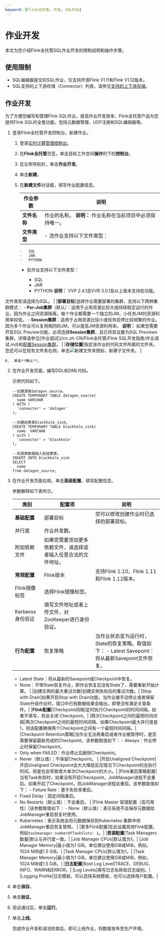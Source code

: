 ```yaml
---
keyword: [Flink全托管, 开发, SQL作业]
---
```


# 作业开发

本文为您介绍Flink全托管SQL作业开发的限制说明和操作步骤。

## 使用限制

-   SQL编辑器提交的SQL作业，仅支持开源Flink V1.11和Flink V1.12版本。
-   SQL支持的上下游存储（Connector）列表，请参见[支持的上下游存储](/cn.zh-CN/Flink全托管/产品概览/支持的上下游存储.md)。

## 作业开发

为了方便您编写和管理Flink SQL作业，提高作业开发效率，Flink全托管产品为您提供Flink SQL的全套功能，包括元数据管理、UDF注册和SQL编辑器等。

1.  登录Flink全托管开发控制台，新建作业。

    1.  登录[实时计算管理控制台](https://realtime-compute.console.aliyun.com/regions/cn-shanghai)。

    2.  在**Flink全托管**页签，单击目标工作空间**操作**列下的**控制台**。

    3.  在左侧导航栏，单击**作业开发**。

    4.  单击**新建**。

    5.  在**新建文件**对话框，填写作业配置信息。

        |作业参数|说明|
        |----|--|
        |**文件名称**|作业的名称。 **说明：** 作业名称在当前项目中必须保持唯一。 |
        |**文件类型**|        -   流作业支持以下文件类型：
            -   SQL
            -   JAR
            -   PYTHON
        -   批作业支持以下文件类型：

            -   SQL
            -   JAR
            -   PYTHON
**说明：** VVP 2.4.1且VVR 3.0.1及以上版本支持批功能。

文件类型请选择为SQL。 |
        |**部署目标**|选择作业需要部署的集群，支持以下两种集群模式：        -   **Per-Job集群**（默认）：适用于占用资源比较大或持续稳定运行的作业。因为作业之间资源隔离，每个作业都需要一个独立的JM，小任务JM的资源利用率较低。
        -   **Session集群**：适用于占用资源比较小或任务启停比较频繁的作业。因为多个作业可以复用相同的JM，可以提高JM资源利用率。
**说明：** 如果您需要开启SQL Preview功能，必须选择**Session集群**，且已将其设置为SQL Previews集群，详情请参见[作业调试](/cn.zh-CN/Flink全托管/Flink SQL开发指南/作业调试.md)和[配置Session集群](/cn.zh-CN/Flink全托管/配置Session集群.md)。 |
        |**存储位置**|指定该作业的代码文件所属的文件夹。您还可以在现有文件夹右侧，单击![新建文件夹](https://static-aliyun-doc.oss-accelerate.aliyuncs.com/assets/img/zh-CN/7214291261/p277156.png)图标，新建子文件夹。 |

    6.  单击**确认**。

2.  在作业开发页面，编写DDL和DML代码。

    示例代码如下。

    ```
    --创建源表datagen_source。
    CREATE TEMPORARY TABLE datagen_source(
      name VARCHAR
    ) WITH (
      'connector' = 'datagen'
    );
    
    --创建结果表blackhole_sink。
    CREATE TEMPORARY TABLE blackhole_sink(
      name  VARCHAR
    ) with (
      'connector' = 'blackhole'
    );
    
    --将源表数据插入到结果表。
    INSERT INTO blackhole_sink
    SELECT
      name
    from datagen_source;
    ```

3.  在作业开发页面右侧，单击**高级配置**，填写配置信息。

    参数解释如下表所示。

    |类别|配置项|说明|
    |--|---|--|
    |**基础配置**|部署目标|您可以修改创建作业时已选择的部署目标。|
    |并行度|作业并发数。|
    |附加依赖文件|如果您需要添加更多依赖文件，请选择或者输入任意合法的文件地址。|
    |**常规配置**|Flink版本|支持Flink 1.10、Flink 1.11和Flink 1.12版本。|
    |Flink镜像标签|选择Flink镜像标签。|
    |Kerberos身份验证|填写文件地址或者上传文件，对ZooKeeper进行身份验证。|
    |**行为配置**|恢复策略|当作业状态变为运行时，State的恢复策略。取值如下：    -   Latest Savepoint：将从最新Savepoint文件恢复。
    -   Latest State：将从最新的Savepoint或Checkpoint中恢复。
    -   None：不带State恢复作业，即作业恢复后没有State了，需要重新开始计算。 |
    |创建实例的最大重试次数|创建实例失败后的重试次数。|
    |Stop with Drain|如果开启Stop with Drain功能，当作业被手动停止或者保留State升级作业时，窗口中已有数据结果会输出，即使没有满足关窗条件。|
    |**Flink配置**|Checkpoint间隔|定时执行Checkpoint的时间间隔。如果不填写，将会关闭 Checkpoint。|
    |两次Checkpoint之间的最短时间间隔|两次Checkpoint之间的最短时间间隔，如果Checkpoint最大并行度是1，则该配置确保两个Checkpoint之间有一个最短时间间隔。|
    |Checkpoint Retention策略|当作业无法再重启或者作业被暂停时，是否需要保留最新完成的Checkpoint。该参数取值如下：    -   Always：作业停止时保留Checkpoint。
    -   Only when FAILED：作业停止后删除Checkpoint。
    -   Never（默认值）：不保留Checkpoint。 |
    |开启Unaligned Checkpoint|开启Unaligned Checkpoint会大大降低反压情况下Checkpoint的总执行时间。但是也会导致增大单次Checkpoint的大小。|
    |Flink重启策略配置|当有Task失败时，如果没有开启Checkpoint，JobManager进程不会重启。如果开启了Checkpoint，则JobManager进程会重启。该参数取值如下：    -   Failure Rate：基于失败率重启。
    -   Fixed Delay：固定间隔重启。
    -   No Restarts（默认值）：不会重启。 |
    |Flink Master 容错配置（高可用性）|该参数取值如下：    -   None（默认值）：表示系统不会保存元数据给JobManager重启恢复时使用。
    -   Kubernetes：表示系统会将元数据保存到Kubernetes 集群中供JobManager重启恢复使用。 |
    |更多Flink配置|在此设置其他Flink配置。例如`taskmanager.numberOfTaskSlots: 1`。|
    |**资源配置**|Task Managers数量|默认与并行度一致。|
    |Job Manager CPUs|默认值为1。|
    |Job Manager Memory|最小值为1 GiB。单位建议使用GiB或MiB，例如，1024 MiB或1.5 GiB。|
    |Task Manager CPUs|默认值为1。|
    |Task Manager Memory|最小值为1 GiB。单位建议使用GiB或MiB，例如，1024 MiB或1.5 GiB。|
    |**日志配置**|Root Log Level|TRACE、DEBUG、INFO、WARN和ERROR。|
    |Log Levels|填写日志名称和日志级别。|
    |Logging Profile|日志模板，可以选择系统模板，也可以选择用户配置。|

4.  单击**保存**。

5.  单击**验证**。

6.  验证通过后，单击**运行**。

7.  单击**上线**。

    完成作业开发和语法检查后，即可上线作业，将数据发布至生产环境。


